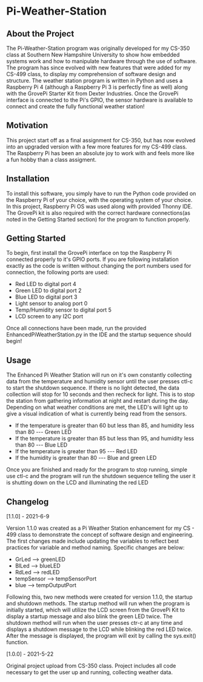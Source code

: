 # Pi-Weather-Station

## About the Project

The Pi-Weather-Station program was originally developed for my CS-350 class at Southern New Hampshire University to show how embedded systems work and how to manipulate hardware through the use of software. The program has since evolved with new features that were added for my CS-499 class, to display my comprehension of software design and structure. The weather station program is written in Python and uses a Raspberry Pi 4 (although a Raspberry Pi 3 is perfectly fine as well) along with the GrovePi Starter Kit from Dexter Industries. Once the GrovePi interface is connected to the Pi's GPIO, the sensor hardware is available to connect and create the fully functional weather station!

## Motivation

This project start off as a final assignment for CS-350, but has now evolved into an upgraded version with a few more features for my CS-499 class. The Raspberry Pi has been an absolute joy to work with and feels more like a fun hobby than a class assigment.

## Installation

To install this software, you simply have to run the Python code provided on the Raspberry Pi of your choice, with the operating system of your choice. In this project, Raspberry Pi OS was used along with provided Thonny IDE. The GrovePi kit is also required with the correct hardware connections(as noted in the Getting Started section) for the program to function properly. 

## Getting Started

To begin, first install the GrovePi interface on top the Raspberry Pi connected properly to it's GPIO ports. If you are following installation exactly as the code is written without changing the port numbers used for connection, the following ports are used:
- Red LED to digital port 4
- Green LED to digital port 2
- Blue LED to digital port 3
- Light sensor to analog port 0
- Temp/Humidity sensor to digital port 5
- LCD screen to any I2C port

Once all connections have been made, run the provided EnhancedPiWeatherStation.py in the IDE and the startup sequence should begin!

## Usage

The Enhanced Pi Weather Station will run on it's own constantly collecting data from the temperature and humidity sensor until the user presses ctl-c to start the shutdown sequence. If there is no light detected, the data collection will stop for 10 seconds and then recheck for light. This is to stop the station from gathering information at night and restart during the day. Depending on what weather conditions are met, the LED's will light up to give a visual indication of what is currently being read from the sensors.
- If the temperature is greater than 60 but less than 85, and humidity less than 80 --- Green LED 
- If the temperature is greater than 85 but less than 95, and humidity less than 80 --- Blue LED
- If the temperature is greater than 95 --- Red LED
- If the humidity is greater than 80 --- Blue and green LED

Once you are finished and ready for the program to stop running, simple use ctl-c and the program will run the shutdown sequence telling the user it is shutting down on the LCD  and illuminating the red LED

## Changelog

[1.1.0] - 2021-6-9

Version 1.1.0 was created as a Pi Weather Station enhancement for my CS - 499 class to demonstrate the concept of software design and engineering. The first changes made include updating the variables to reflect best practices for variable and method naming. Specific changes are below:
- GrLed --> greenLED
- BlLed --> blueLED
- RdLed --> redLED
- tempSensor --> tempSensorPort
- blue --> tempOutputPort

Following this, two new methods were created for version 1.1.0, the startup and shutdown methods. The startup method will run when the program is initially started, which will utilize the LCD screen from the GrovePi Kit to display a startup message and also blink the green LED twice. The shutdown method will run when the user presses ctr-c at any time and displays a shutdown message to the LCD while blinking the red LED twice. After the message is displayed, the program will exit by calling the sys.exit() function.

[1.0.0] - 2021-5-22

Original project upload from CS-350 class. Project includes all code necessary to get the user up and running, collecting weather data.
